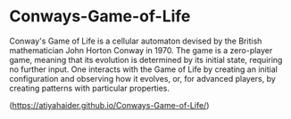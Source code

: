 # Conways-Game-of-Life

 Conway's Game of Life is a cellular automaton devised by the British mathematician John Horton Conway in 1970. The game is a zero-player game, meaning that its evolution is determined by its initial state, requiring no further input. One interacts with the Game of Life by creating an initial configuration and observing how it evolves, or, for advanced players, by creating patterns with particular properties.

 (https://atiyahaider.github.io/Conways-Game-of-Life/) 
